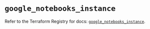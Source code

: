 # `google_notebooks_instance`

Refer to the Terraform Registry for docs: [`google_notebooks_instance`](https://registry.terraform.io/providers/hashicorp/google/6.22.0/docs/resources/notebooks_instance).

